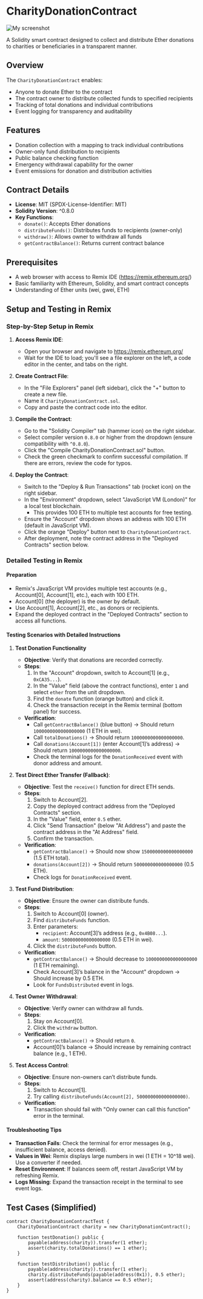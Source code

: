 # CharityDonationContract
![My screenshot](./charity.png)

A Solidity smart contract designed to collect and distribute Ether donations to charities or beneficiaries in a transparent manner.

## Overview

The `CharityDonationContract` enables:
- Anyone to donate Ether to the contract
- The contract owner to distribute collected funds to specified recipients
- Tracking of total donations and individual contributions
- Event logging for transparency and auditability

## Features

- Donation collection with a mapping to track individual contributions
- Owner-only fund distribution to recipients
- Public balance checking function
- Emergency withdrawal capability for the owner
- Event emissions for donation and distribution activities

## Contract Details

- **License**: MIT (SPDX-License-Identifier: MIT)
- **Solidity Version**: ^0.8.0
- **Key Functions**:
  - `donate()`: Accepts Ether donations
  - `distributeFunds()`: Distributes funds to recipients (owner-only)
  - `withdraw()`: Allows owner to withdraw all funds
  - `getContractBalance()`: Returns current contract balance

## Prerequisites

- A web browser with access to Remix IDE (https://remix.ethereum.org/)
- Basic familiarity with Ethereum, Solidity, and smart contract concepts
- Understanding of Ether units (wei, gwei, ETH)

## Setup and Testing in Remix

### Step-by-Step Setup in Remix

1. **Access Remix IDE**:
   - Open your browser and navigate to https://remix.ethereum.org/
   - Wait for the IDE to load; you'll see a file explorer on the left, a code editor in the center, and tabs on the right.

2. **Create Contract File**:
   - In the "File Explorers" panel (left sidebar), click the "+" button to create a new file.
   - Name it `CharityDonationContract.sol`.
   - Copy and paste the contract code into the editor.

3. **Compile the Contract**:
   - Go to the "Solidity Compiler" tab (hammer icon) on the right sidebar.
   - Select compiler version `0.8.0` or higher from the dropdown (ensure compatibility with `^0.8.0`).
   - Click the "Compile CharityDonationContract.sol" button.
   - Check the green checkmark to confirm successful compilation. If there are errors, review the code for typos.

4. **Deploy the Contract**:
   - Switch to the "Deploy & Run Transactions" tab (rocket icon) on the right sidebar.
   - In the "Environment" dropdown, select "JavaScript VM (London)" for a local test blockchain.
     - This provides 100 ETH to multiple test accounts for free testing.
   - Ensure the "Account" dropdown shows an address with 100 ETH (default in JavaScript VM).
   - Click the orange "Deploy" button next to `CharityDonationContract`.
   - After deployment, note the contract address in the "Deployed Contracts" section below.

### Detailed Testing in Remix

#### Preparation
- Remix's JavaScript VM provides multiple test accounts (e.g., Account[0], Account[1], etc.), each with 100 ETH.
- Account[0] (the deployer) is the owner by default.
- Use Account[1], Account[2], etc., as donors or recipients.
- Expand the deployed contract in the "Deployed Contracts" section to access all functions.

#### Testing Scenarios with Detailed Instructions

1. **Test Donation Functionality**
   - **Objective**: Verify that donations are recorded correctly.
   - **Steps**:
     1. In the "Account" dropdown, switch to Account[1] (e.g., `0xCA35...`).
     2. In the "Value" field (above the contract functions), enter `1` and select `ether` from the unit dropdown.
     3. Find the `donate` function (orange button) and click it.
     4. Check the transaction receipt in the Remix terminal (bottom panel) for success.
   - **Verification**:
     - Call `getContractBalance()` (blue button) → Should return `1000000000000000000` (1 ETH in wei).
     - Call `totalDonations()` → Should return `1000000000000000000`.
     - Call `donations(Account[1])` (enter Account[1]’s address) → Should return `1000000000000000000`.
     - Check the terminal logs for the `DonationReceived` event with donor address and amount.

2. **Test Direct Ether Transfer (Fallback)**:
   - **Objective**: Test the `receive()` function for direct ETH sends.
   - **Steps**:
     1. Switch to Account[2].
     2. Copy the deployed contract address from the "Deployed Contracts" section.
     3. In the "Value" field, enter `0.5` ether.
     4. Click "Send Transaction" (below "At Address") and paste the contract address in the "At Address" field.
     5. Confirm the transaction.
   - **Verification**:
     - `getContractBalance()` → Should now show `1500000000000000000` (1.5 ETH total).
     - `donations(Account[2])` → Should return `500000000000000000` (0.5 ETH).
     - Check logs for `DonationReceived` event.

3. **Test Fund Distribution**:
   - **Objective**: Ensure the owner can distribute funds.
   - **Steps**:
     1. Switch to Account[0] (owner).
     2. Find `distributeFunds` function.
     3. Enter parameters:
        - `recipient`: Account[3]’s address (e.g., `0x4B08...`).
        - `amount`: `500000000000000000` (0.5 ETH in wei).
     4. Click the `distributeFunds` button.
   - **Verification**:
     - `getContractBalance()` → Should decrease to `1000000000000000000` (1 ETH remaining).
     - Check Account[3]’s balance in the "Account" dropdown → Should increase by 0.5 ETH.
     - Look for `FundsDistributed` event in logs.

4. **Test Owner Withdrawal**:
   - **Objective**: Verify owner can withdraw all funds.
   - **Steps**:
     1. Stay on Account[0].
     2. Click the `withdraw` button.
   - **Verification**:
     - `getContractBalance()` → Should return `0`.
     - Account[0]’s balance → Should increase by remaining contract balance (e.g., 1 ETH).

5. **Test Access Control**:
   - **Objective**: Ensure non-owners can’t distribute funds.
   - **Steps**:
     1. Switch to Account[1].
     2. Try calling `distributeFunds(Account[2], 500000000000000000)`.
   - **Verification**:
     - Transaction should fail with "Only owner can call this function" error in the terminal.

#### Troubleshooting Tips
- **Transaction Fails**: Check the terminal for error messages (e.g., insufficient balance, access denied).
- **Values in Wei**: Remix displays large numbers in wei (1 ETH = 10^18 wei). Use a converter if needed.
- **Reset Environment**: If balances seem off, restart JavaScript VM by refreshing Remix.
- **Logs Missing**: Expand the transaction receipt in the terminal to see event logs.

## Test Cases (Simplified)

```solidity
contract CharityDonationContractTest {
    CharityDonationContract charity = new CharityDonationContract();
    
    function testDonation() public {
        payable(address(charity)).transfer(1 ether);
        assert(charity.totalDonations() == 1 ether);
    }
    
    function testDistribution() public {
        payable(address(charity)).transfer(1 ether);
        charity.distributeFunds(payable(address(0x1)), 0.5 ether);
        assert(address(charity).balance == 0.5 ether);
    }
}